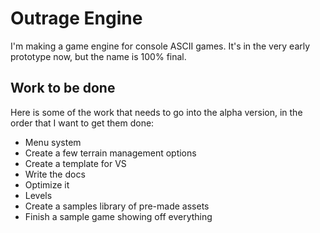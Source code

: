 Outrage Engine
==============

I'm making a game engine for console ASCII games. It's in the very early prototype now, but the name is 100% final.

Work to be done
---------------

Here is some of the work that needs to go into the alpha version, in the order that I want to get them done:

* Menu system
* Create a few terrain management options
* Create a template for VS
* Write the docs
* Optimize it
* Levels
* Create a samples library of pre-made assets
* Finish a sample game showing off everything
